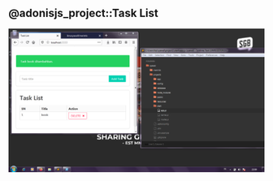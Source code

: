 ## @adonisjs_project::Task List

<p align="center">
	<img alt="list task" src="https://github.com/ibnusyawall/merintis/blob/master/project/node/task-list/public/screenshot.PNG">
</p>
